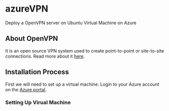# azureVPN
Deploy a OpenVPN server on Ubuntu Virtual Machine on Azure

## About OpenVPN
It is an open source VPN system used to create point-to-point or site-to-site connections. Read more about it [here](https://en.wikipedia.org/wiki/OpenVPN).

## Installation Process
First we will need to set up a virtual machine.
Login to your Azure account on the [Azure portal](https://portal.azure.com).

### Setting Up Virual Machine